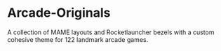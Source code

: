 # Arcade-Originals
A collection of MAME layouts and Rocketlauncher bezels with a custom cohesive theme for 122 landmark arcade games.
